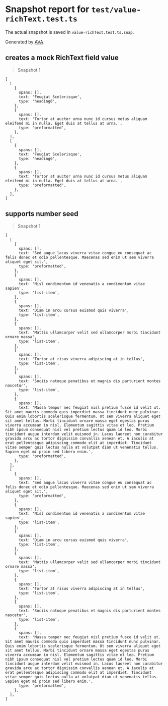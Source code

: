 # Snapshot report for `test/value-richText.test.ts`

The actual snapshot is saved in `value-richText.test.ts.snap`.

Generated by [AVA](https://avajs.dev).

## creates a mock RichText field value

> Snapshot 1

    [
      [
        {
          spans: [],
          text: 'Feugiat Scelerisque',
          type: 'heading6',
        },
        {
          spans: [],
          text: 'Tortor at auctor urna nunc id cursus metus aliquam eleifend mi in nulla. Eget duis at tellus at urna.',
          type: 'preformatted',
        },
      ],
      [
        {
          spans: [],
          text: 'Feugiat Scelerisque',
          type: 'heading6',
        },
        {
          spans: [],
          text: 'Tortor at auctor urna nunc id cursus metus aliquam eleifend mi in nulla. Eget duis at tellus at urna.',
          type: 'preformatted',
        },
      ],
    ]

## supports number seed

> Snapshot 1

    [
      [
        {
          spans: [],
          text: 'Sed augue lacus viverra vitae congue eu consequat ac felis donec et odio pellentesque. Maecenas sed enim ut sem viverra aliquet eget sit.',
          type: 'preformatted',
        },
        {
          spans: [],
          text: 'Nisl condimentum id venenatis a condimentum vitae sapien',
          type: 'list-item',
        },
        {
          spans: [],
          text: 'Diam in arcu cursus euismod quis viverra',
          type: 'list-item',
        },
        {
          spans: [],
          text: 'Mattis ullamcorper velit sed ullamcorper morbi tincidunt ornare massa',
          type: 'list-item',
        },
        {
          spans: [],
          text: 'Tortor at risus viverra adipiscing at in tellus',
          type: 'list-item',
        },
        {
          spans: [],
          text: 'Sociis natoque penatibus et magnis dis parturient montes nascetur',
          type: 'list-item',
        },
        {
          spans: [],
          text: 'Massa tempor nec feugiat nisl pretium fusce id velit ut. Sit amet mauris commodo quis imperdiet massa tincidunt nunc pulvinar. Quis enim lobortis scelerisque fermentum. Ut sem viverra aliquet eget sit amet tellus. Morbi tincidunt ornare massa eget egestas purus viverra accumsan in nisl. Elementum sagittis vitae et leo. Pretium nibh ipsum consequat nisl vel pretium lectus quam id leo. Morbi tincidunt augue interdum velit euismod in. Lacus laoreet non curabitur gravida arcu ac tortor dignissim convallis aenean et. A iaculis at erat pellentesque adipiscing commodo elit at imperdiet. Tincidunt vitae semper quis lectus nulla at volutpat diam ut venenatis tellus. Sapien eget mi proin sed libero enim.',
          type: 'preformatted',
        },
      ],
      [
        {
          spans: [],
          text: 'Sed augue lacus viverra vitae congue eu consequat ac felis donec et odio pellentesque. Maecenas sed enim ut sem viverra aliquet eget sit.',
          type: 'preformatted',
        },
        {
          spans: [],
          text: 'Nisl condimentum id venenatis a condimentum vitae sapien',
          type: 'list-item',
        },
        {
          spans: [],
          text: 'Diam in arcu cursus euismod quis viverra',
          type: 'list-item',
        },
        {
          spans: [],
          text: 'Mattis ullamcorper velit sed ullamcorper morbi tincidunt ornare massa',
          type: 'list-item',
        },
        {
          spans: [],
          text: 'Tortor at risus viverra adipiscing at in tellus',
          type: 'list-item',
        },
        {
          spans: [],
          text: 'Sociis natoque penatibus et magnis dis parturient montes nascetur',
          type: 'list-item',
        },
        {
          spans: [],
          text: 'Massa tempor nec feugiat nisl pretium fusce id velit ut. Sit amet mauris commodo quis imperdiet massa tincidunt nunc pulvinar. Quis enim lobortis scelerisque fermentum. Ut sem viverra aliquet eget sit amet tellus. Morbi tincidunt ornare massa eget egestas purus viverra accumsan in nisl. Elementum sagittis vitae et leo. Pretium nibh ipsum consequat nisl vel pretium lectus quam id leo. Morbi tincidunt augue interdum velit euismod in. Lacus laoreet non curabitur gravida arcu ac tortor dignissim convallis aenean et. A iaculis at erat pellentesque adipiscing commodo elit at imperdiet. Tincidunt vitae semper quis lectus nulla at volutpat diam ut venenatis tellus. Sapien eget mi proin sed libero enim.',
          type: 'preformatted',
        },
      ],
    ]

